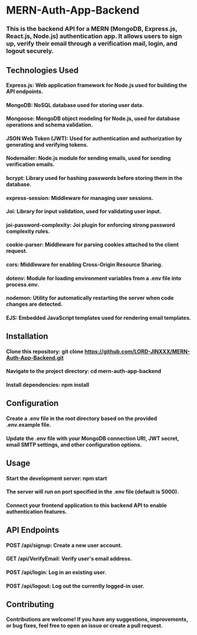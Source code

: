 # MERN-Auth-App-Backend

### This is the backend API for a MERN (MongoDB, Express.js, React.js, Node.js) authentication app. It allows users to sign up, verify their email through a verification mail, login, and logout securely.

## Technologies Used

#### Express.js: Web application framework for Node.js used for building the API endpoints.
#### MongoDB: NoSQL database used for storing user data.
#### Mongoose: MongoDB object modeling for Node.js, used for database operations and schema validation.
#### JSON Web Token (JWT): Used for authentication and authorization by generating and verifying tokens.
#### Nodemailer: Node.js module for sending emails, used for sending verification emails.
#### bcrypt: Library used for hashing passwords before storing them in the database.
#### express-session: Middleware for managing user sessions.
#### Joi: Library for input validation, used for validating user input.
#### joi-password-complexity: Joi plugin for enforcing strong password complexity rules.
#### cookie-parser: Middleware for parsing cookies attached to the client request.
#### cors: Middleware for enabling Cross-Origin Resource Sharing.
#### dotenv: Module for loading environment variables from a .env file into process.env.
#### nodemon: Utility for automatically restarting the server when code changes are detected.
#### EJS: Embedded JavaScript templates used for rendering email templates.

## Installation

#### Clone this repository: git clone https://github.com/LORD-JINXXX/MERN-Auth-App-Backend.git
#### Navigate to the project directory: cd mern-auth-app-backend
#### Install dependencies: npm install

## Configuration

#### Create a .env file in the root directory based on the provided .env.example file.
#### Update the .env file with your MongoDB connection URI, JWT secret, email SMTP settings, and other configuration options.

## Usage

#### Start the development server: npm start
#### The server will run on port specified in the .env file (default is 5000).
#### Connect your frontend application to this backend API to enable authentication features.

## API Endpoints

#### POST /api/signup: Create a new user account.
#### GET /api/VerifyEmail: Verify user's email address.
#### POST /api/login: Log in an existing user.
#### POST /api/logout: Log out the currently logged-in user.

## Contributing

#### Contributions are welcome! If you have any suggestions, improvements, or bug fixes, feel free to open an issue or create a pull request.
